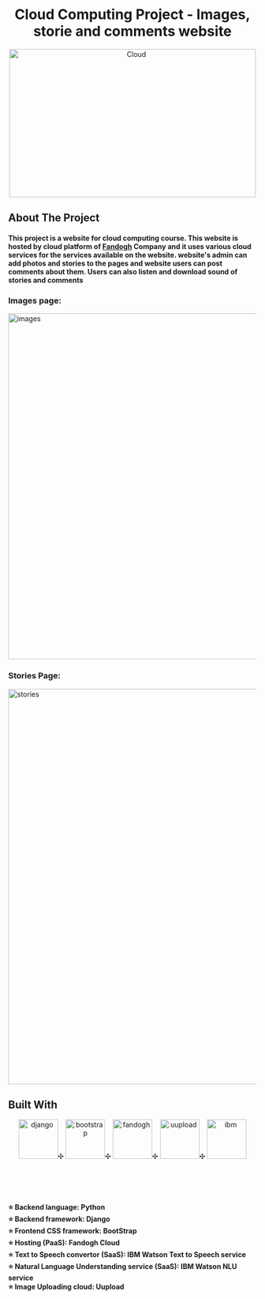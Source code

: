 
<h1 align="center" >Cloud Computing Project - Images, storie and comments website</h1>

<p align="center"  >  
  <img src="https://images.squarespace-cdn.com/content/v1/5e9e61184a2e5f4b613d5853/1589203361327-OKGR7H58GGGLKW4K1EY1/CC.gif" alt="Cloud" width="500" height="300">
  </p>



## About The Project
<h4 align="left" > This project is a website for cloud computing course. This website is hosted by cloud platform of   <a href="https://www.fandogh.cloud/"> Fandogh</a> Company and it uses various cloud services for the services available on the website. website's admin can add photos and stories to the pages and website users can post comments about them. Users can also listen and download sound of stories and comments </h4>
<p align="center" >
  <h3>Images page:</h3>
  <img src="https://s4.uupload.ir/files/image_59pm.jpg" alt="images" width="800" height="700">
  <h3>Stories Page:</h3>
  <img src="https://s4.uupload.ir/files/storie_b8xl.jpg" alt="stories" width="800" height="800">
</p>

## Built With

<p align="center" > 
  <img src="https://styles.redditmedia.com/t5_2qh4v/styles/communityIcon_r1rcce3bp1241.png" alt="django" width="80" height="80">✣
  <img src="http://ajeetprofile.in/img/icons/skills_icons/bootstrap.jpg" alt="bootstrap" width="80" height="80">✣
  <img src="https://s4.uupload.ir/files/fandogh_ipp1.jpg" alt="fandogh" width="80" height="80">✣
  <img src="https://uupload.ir/css/images/logo3.png" alt="uupload" width="80" height="80">✣
  <img src="https://s4.uupload.ir/files/ibmw_nstn.jpg" alt="ibm" width="80" height="80">  
</p>
<br/><br/><br/> 
<h4>
  ⭐ Backend language: Python <br/>
  ⭐ Backend framework: Django<br/>
  ⭐ Frontend CSS framework: BootStrap<br/>
  ⭐ Hosting (PaaS): Fandogh Cloud<br/>
  ⭐ Text to Speech convertor (SaaS): IBM Watson Text to Speech service<br/>
  ⭐ Natural Language Understanding service (SaaS): IBM Watson NLU service<br/>
  ⭐ Image Uploading cloud: Uupload<br/>
  </h4>

 






